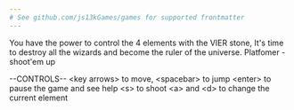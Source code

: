 ```yaml
---
# See github.com/js13kGames/games for supported frontmatter
---
```

You have the power to control the 4 elements with the VIER stone, It's time to destroy all the wizards and become the ruler of the universe.
Platfomer - shoot'em up

--CONTROLS--
&lt;key arrows&gt; to move,
&lt;spacebar&gt; to jump
&lt;enter&gt; to pause the game and see help
&lt;s&gt; to shoot
&lt;a&gt; and &lt;d&gt; to change the current element